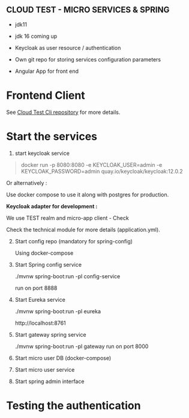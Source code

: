 CLOUD TEST - MICRO SERVICES & SPRING
------------------------------------

- jdk11
- jdk 16 coming up

- Keycloak as user resource / authentication
- Own git repo for storing services configuration parameters

- Angular App for front end

# Frontend Client

See [Cloud Test Cli repository](https://github.com/Boyman10/cloud-test-cli) for more details.

# Start the services

1. start keycloak service

> docker run -p 8080:8080 -e KEYCLOAK_USER=admin -e KEYCLOAK_PASSWORD=admin quay.io/keycloak/keycloak:12.0.2

Or alternatively :

Use docker compose to use it along with postgres for production.

**Keycloak adapter for development :**

We use TEST realm and micro-app client - Check

Check the technical module for more details (application.yml).

2. Start config repo (mandatory for spring-config)

   Using docker-compose

2. Start Spring config service

   ./mvnw spring-boot:run -pl config-service

   run on port 8888

3. Start Eureka service

   ./mvnw spring-boot:run -pl eureka

   http://localhost:8761


4. Start gateway spring service

   ./mvnw spring-boot:run -pl gateway run on port 8000

5. Start micro user DB (docker-compose)
6. Start micro user service
7. Start spring admin interface

# Testing the authentication
